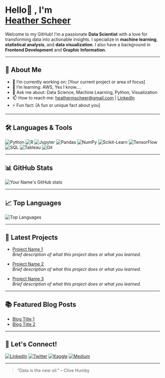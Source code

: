 
# Hello👋 , I'm <div class="badge-base LI-profile-badge" data-locale="en_US" data-size="medium" data-theme="dark" data-type="VERTICAL" data-vanity="heather-scheer-5b554751" data-version="v1"><a class="badge-base__link LI-simple-link" href="https://www.linkedin.com/in/heather-scheer-5b554751?trk=profile-badge">Heather Scheer</a></div>
              

Welcome to my GitHub! I'm a passionate **Data Scientist** with a love for transforming data into actionable insights. I specialize in **machine learning**, **statistical analysis**, and **data visualization**. I also have a background in **Frontend Development** and **Graphic Information**.

---

## 🚀 About Me

- 🔭 I’m currently working on: [Your current project or area of focus]
- 🌱 I’m learning: AWS, Yes I know....
- 💬 Ask me about: Data Science, Machine Learning, Python, Visualization
- 📫 How to reach me: heathermscheer@gmail.com | [LinkedIn](https://linkedin.com/in/NuttyCoder)
- ⚡ Fun fact: [A fun or unique fact about you]

---

## 🛠️ Languages & Tools

![Python](https://img.shields.io/badge/-Python-3776AB?style=flat-square&logo=python&logoColor=white)
![R](https://img.shields.io/badge/-R-276DC3?style=flat-square&logo=r&logoColor=white)
![Jupyter](https://img.shields.io/badge/-Jupyter-F37626?style=flat-square&logo=jupyter&logoColor=white)
![Pandas](https://img.shields.io/badge/-Pandas-150458?style=flat-square&logo=pandas&logoColor=white)
![NumPy](https://img.shields.io/badge/-NumPy-013243?style=flat-square&logo=numpy&logoColor=white)
![Scikit-Learn](https://img.shields.io/badge/-Scikit--Learn-F7931E?style=flat-square&logo=scikit-learn&logoColor=white)
![TensorFlow](https://img.shields.io/badge/-TensorFlow-FF6F00?style=flat-square&logo=tensorflow&logoColor=white)
![SQL](https://img.shields.io/badge/-SQL-4479A1?style=flat-square&logo=postgresql&logoColor=white)
![Tableau](https://img.shields.io/badge/-Tableau-E97627?style=flat-square&logo=tableau&logoColor=white)
![Git](https://img.shields.io/badge/-Git-F05032?style=flat-square&logo=git&logoColor=white)

---

## 📊 GitHub Stats

![Your Name's GitHub stats](https://github-readme-stats.vercel.app/api?username=yourusername&show_icons=true&hide_title=true&count_private=true&theme=default)

---

## 📈 Top Languages

![Top Languages](https://github-readme-stats.vercel.app/api/top-langs/?username=yourusername&layout=compact&theme=default)

---

## 📝 Latest Projects

- [Project Name 1](https://github.com/yourusername/project1)  
  _Brief description of what this project does or what you learned._

- [Project Name 2](https://github.com/yourusername/project2)  
  _Brief description of what this project does or what you learned._

- [Project Name 3](https://github.com/yourusername/project3)  
  _Brief description of what this project does or what you learned._

---

## 📚 Featured Blog Posts

- [Blog Title 1](https://yourblog.com/post1)
- [Blog Title 2](https://yourblog.com/post2)

---

## 🤝 Let's Connect!

[![LinkedIn](https://img.shields.io/badge/-LinkedIn-blue?style=flat-square&logo=linkedin&logoColor=white)](https://linkedin.com/in/yourprofile)
[![Twitter](https://img.shields.io/badge/-Twitter-1DA1F2?style=flat-square&logo=twitter&logoColor=white)](https://twitter.com/yourprofile)
[![Kaggle](https://img.shields.io/badge/-Kaggle-20BEFF?style=flat-square&logo=kaggle&logoColor=white)](https://kaggle.com/yourprofile)
[![Medium](https://img.shields.io/badge/-Medium-12100E?style=flat-square&logo=medium&logoColor=white)](https://medium.com/@yourprofile)

---

<!-- Optional: Add a cool quote or motto -->
> “Data is the new oil.” – Clive Humby


